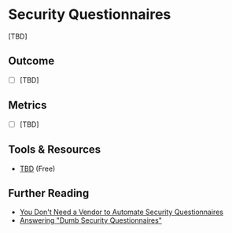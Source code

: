 # Security Questionnaires

[TBD]

## Outcome

- [ ] [TBD]

## Metrics

- [ ] [TBD]

## Tools & Resources

- [TBD](http://example.com) (Free)

## Further Reading

- [You Don't Need a Vendor to Automate Security Questionnaires](https://blog.marcolancini.it/2025/blog-automate-security-questionnaires-with-ai)
- [Answering "Dumb Security Questionnaires"](https://ramimac.me/dsqs)
